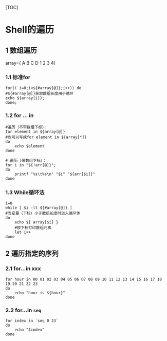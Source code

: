 [TOC]

# Shell的遍历

## 1 数组遍历

array=( A B C D 1 2 3 4)

### 1.1 标准for

```shell
for(( i=0;i<${#array[@]};i++)) do
#${#array[@]}获取数组长度用于循环
echo ${array[i]};
done;
```

### 1.2 for … in

```shell
#遍历（不带数组下标）：
for element in ${array[@]}
#也可以写成for element in ${array[*]}
do
	echo $element
done

# 遍历（带数组下标）：
for i in "${!arr[@]}";   
do   
    printf "%s\t%s\n" "$i" "${arr[$i]}"  
done 
```

### 1.3 While循环法

```shell
i=0  
while [ $i -lt ${#array[@]} ]  
#当变量（下标）小于数组长度时进入循环体
do  
    echo ${ array[$i] }  
    #按下标打印数组元素
    let i++  
done 
```

## 2 遍历指定的序列

### 2.1 for...in xxx

```shell
for hour in 00 01 02 03 04 05 06 07 08 09 10 11 12 13 14 15 16 17 18 19 20 21 22 23
do
	echo "hour is ${hour}"
done
```

### 2.2 for...in `seq`

```shell
for index in `seq 0 23`
do
	echo "$index"
done
```

